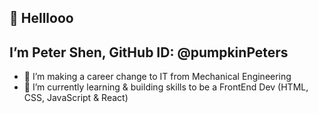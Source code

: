  👋 Helllooo
- 
 I’m Peter Shen, 
 GitHub ID: @pumpkinPeters
-
- 👀 I’m making a career change to IT from Mechanical Engineering
- 🌱 I’m currently learning & building skills to be a FrontEnd Dev (HTML, CSS, JavaScript & React)
    

<!---
pumpkinPeters/pumpkinPeters is a ✨ special ✨ repository because its `README.md` (this file) appears on your GitHub profile.
You can click the Preview link to take a look at your changes.
--->
